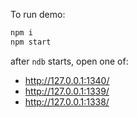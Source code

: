 To run demo:
```bash
npm i
npm start
```
after `ndb` starts, open one of:
- http://127.0.0.1:1340/
- http://127.0.0.1:1339/
- http://127.0.0.1:1338/
